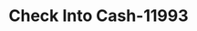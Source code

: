 ---
f_zip-code: 42071
f_state-code: KY
title: Check Into Cash-11993
f_phone: 270-753-1284
f_city-only: Murray
f_address: 1717 Oak Hill Dr Murray
f_location-unique-id: '11993'
slug: check-into-cash-11993
updated-on: '2024-05-30T13:46:58.046Z'
created-on: '2024-05-30T13:36:59.803Z'
published-on: '2024-05-30T13:54:32.469Z'
f_city-state: cms/city/murray-ky.md
f_company: cms/company/check-into-cash.md
f_state: cms/state/kentucky.md
layout: '[payday-loan].html'
tags: payday-loan
---